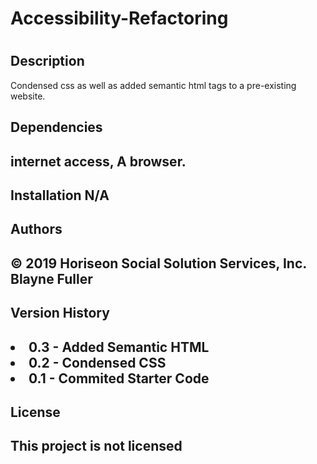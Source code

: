 <h1>Accessibility-Refactoring<h1>

<h2>Description</h2>
Condensed css as well as added semantic html tags to a pre-existing website.</p>

<h2>Dependencies<h2>
internet access, A browser.

<h2>Installation
N/A

<h2>Authors<h2>
© 2019 Horiseon Social Solution Services, Inc.
Blayne Fuller

<h2>Version History<h2>
    <li>0.3 - Added Semantic HTML</li>
    <li>0.2 - Condensed CSS</li>
    <li>0.1 - Commited Starter Code</li>

<h2>License<h2>
This project is not licensed
